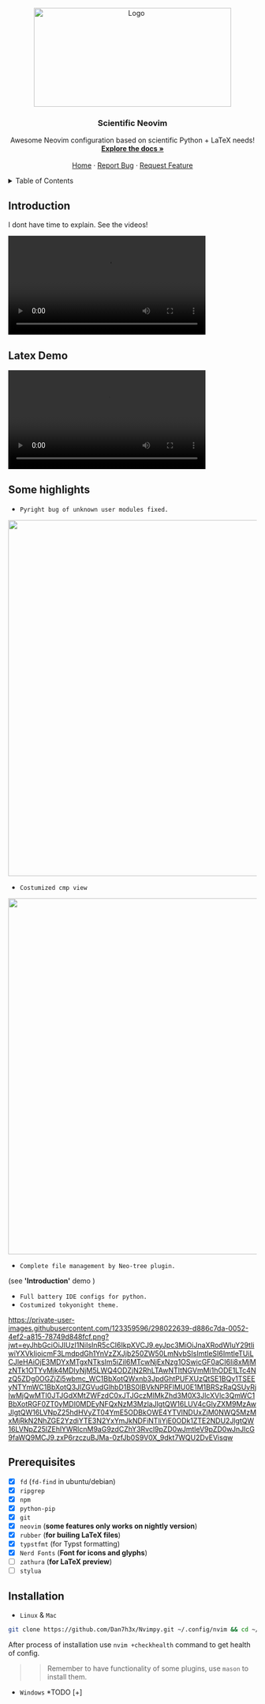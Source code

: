 <!-- LOGO -->
<br />
<div align="center">
    <a href="https://github.com/Dan7h3x/NvimPy">
    <img src="https://github.com/Dan7h3x/NvimPy/assets/123359596/a8db321e-10d5-4baf-b0a0-4fe74afdad23" alt="Logo" width="400" height="200">
    </a>

<h3 align="center"> Scientific Neovim </h3>

<p align="center">
    Awesome Neovim configuration based on scientific Python + LaTeX needs!
    <br />
    <a href="https://github.com/Dan7h3x/NvimPy/wiki"><strong>Explore the docs »</strong></a>
    <br />
    <br />
    <a href="https://github.com/Dan7h3x/NvimPy">Home</a>
    ·
    <a href="https://github.com/Dan7h3x/NvimPy/issues">Report Bug</a>
    ·
    <a href="https://github.com/Dan7h3x/NvimPy/issues">Request Feature</a>
  </p>

</div>

<!-- TABLE OF CONTENTS -->
<details>
  <summary>Table of Contents</summary>
  <ol>
    <li>
      <a href="#introduction">Introduction</a>
      <ul>
        <li><a href="#demo">Latex Demo</a></li>
      </ul>
    </li>
<li>
<a href="#some highlights"> Some highlights </a>
</li>
    <li>
      <a href="#getting-started">Getting Started</a>
      <ul>
        <li><a href="#prerequisites">Prerequisites</a></li>
        <li><a href="#installation">Installation</a></li>
      </ul>
    </li>
</details>

<!-- intro -->

## Introduction

I dont have time to explain. See the videos!

<video src='https://github.com/Dan7h3x/NvimPy/assets/123359596/877638eb-4521-47d8-96c7-f99111c487bf' width=400></video>

## Latex Demo

<video src='https://github.com/Dan7h3x/NvimPy/assets/123359596/768a71cc-a449-4833-8f9c-eb309e5dd4e5' width=400></video>

## Some highlights

- `Pyright bug of unknown user modules fixed.`

<div align="center">
  <img src="https://github.com/Dan7h3x/NvimPy/assets/123359596/1a9d4c40-c51d-44af-9be1-f4fe1afa4b99" width="720">
</div>

- `Costumized cmp view`

<div align="center">                                                                                              
  <img src="https://github.com/Dan7h3x/NvimPy/assets/123359596/c2eb8718-334d-4989-afef-936bbf9b492c" width="720"> 
</div>

- `Complete file management by Neo-tree plugin.`

(see **'Introduction'** demo )

- `Full battery IDE configs for python.`
- `Costumized tokyonight theme.`

https://private-user-images.githubusercontent.com/123359596/298022639-d886c7da-0052-4ef2-a815-78749d848fcf.png?jwt=eyJhbGciOiJIUzI1NiIsInR5cCI6IkpXVCJ9.eyJpc3MiOiJnaXRodWIuY29tIiwiYXVkIjoicmF3LmdpdGh1YnVzZXJjb250ZW50LmNvbSIsImtleSI6ImtleTUiLCJleHAiOjE3MDYxMTgxNTksIm5iZiI6MTcwNjExNzg1OSwicGF0aCI6Ii8xMjMzNTk1OTYvMjk4MDIyNjM5LWQ4ODZjN2RhLTAwNTItNGVmMi1hODE1LTc4NzQ5ZDg0OGZjZi5wbmc_WC1BbXotQWxnb3JpdGhtPUFXUzQtSE1BQy1TSEEyNTYmWC1BbXotQ3JlZGVudGlhbD1BS0lBVkNPRFlMU0E1M1BRSzRaQSUyRjIwMjQwMTI0JTJGdXMtZWFzdC0xJTJGczMlMkZhd3M0X3JlcXVlc3QmWC1BbXotRGF0ZT0yMDI0MDEyNFQxNzM3MzlaJlgtQW16LUV4cGlyZXM9MzAwJlgtQW16LVNpZ25hdHVyZT04YmE5ODBkOWE4YTVlNDUxZjM0NWQ5MzMxMjRkN2NhZGE2YzdiYTE3N2YxYmJkNDFiNTliYjE0ODk1ZTE2NDU2JlgtQW16LVNpZ25lZEhlYWRlcnM9aG9zdCZhY3Rvcl9pZD0wJmtleV9pZD0wJnJlcG9faWQ9MCJ9.zxP6rzczuBJMa-0zfJb0S9V0X_9dkt7WQU2DvEVisqw

<!-- GETTING STARTED -->

## Prerequisites

- [x] `fd` (`fd-find` in ubuntu/debian)
- [x] `ripgrep`
- [x] `npm`
- [x] `python-pip`
- [x] `git`
- [x] `neovim` (**some features only works on nightly version**)
- [x] `rubber` (**for builing LaTeX files**)
- [x] `typstfmt` (for Typst formatting)
- [x] `Nerd Fonts` (**Font for icons and glyphs**)
- [ ] `zathura` (**for LaTeX preview**)
- [ ] `stylua`

## Installation

- `Linux` & `Mac`

```sh
git clone https://github.com/Dan7h3x/Nvimpy.git ~/.config/nvim && cd ~/.config/nvim && rm -rf .git && cd ~ && nvim
```

After process of installation use `nvim +checkhealth` command to get health of config.

> > Remember to have functionality of some plugins, use `mason` to install them.

- `Windows`
  <!-- #TODO -->
  \*TODO [+]

